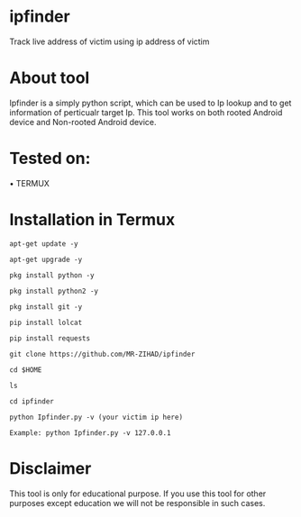 # ipfinder
Track live address of victim using ip address of victim

# About tool
Ipfinder is a simply python script, which can be used to Ip lookup and to get information of perticualr target Ip. This tool works on both rooted Android device and Non-rooted Android device.

# Tested on:
• TERMUX

# Installation in Termux

```
apt-get update -y

apt-get upgrade -y

pkg install python -y

pkg install python2 -y

pkg install git -y

pip install lolcat

pip install requests

git clone https://github.com/MR-ZIHAD/ipfinder

cd $HOME

ls

cd ipfinder

python Ipfinder.py -v (your victim ip here)

Example: python Ipfinder.py -v 127.0.0.1
```
# Disclaimer
This tool is only for educational purpose. If you use this tool for other purposes except education we will not be responsible in such cases.
